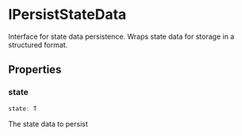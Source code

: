 # IPersistStateData

Interface for state data persistence.
Wraps state data for storage in a structured format.

## Properties

### state

```ts
state: T
```

The state data to persist
